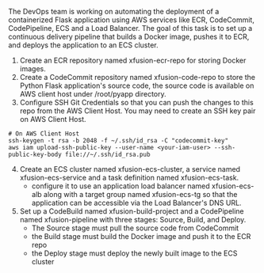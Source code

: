 The DevOps team is working on automating the deployment of a containerized Flask application using AWS services like ECR, CodeCommit, CodePipeline, ECS and a Load Balancer. The goal of this task is to set up a continuous delivery pipeline that builds a Docker image, pushes it to ECR, and deploys the application to an ECS cluster.

1. Create an ECR repository named xfusion-ecr-repo for storing Docker images.
2. Create a CodeCommit repository named xfusion-code-repo to store the Python Flask application's source code, the source code is available on AWS client host under /root/pyapp directory. 
3. Configure SSH Git Credentials so that you can push the changes to this repo from the AWS Client Host. You may need to create an SSH key pair on AWS Client Host.

```
# On AWS Client Host
ssh-keygen -t rsa -b 2048 -f ~/.ssh/id_rsa -C "codecommit-key"
aws iam upload-ssh-public-key --user-name <your-iam-user> --ssh-public-key-body file://~/.ssh/id_rsa.pub
```

4. Create an ECS cluster named xfusion-ecs-cluster, a service named xfusion-ecs-service and a task definition named xfusion-ecs-task. 
    - configure it to use an application load balancer named xfusion-ecs-alb along with a target group named xfusion-ecs-tg so that the application can be accessible via the Load Balancer's DNS URL.
5. Set up a CodeBuild named xfusion-build-project and a CodePipeline named xfusion-pipeline with three stages: Source, Build, and Deploy. 
    - The Source stage must pull the source code from CodeCommit
    - the Build stage must build the Docker image and push it to the ECR repo
    - the Deploy stage must deploy the newly built image to the ECS cluster